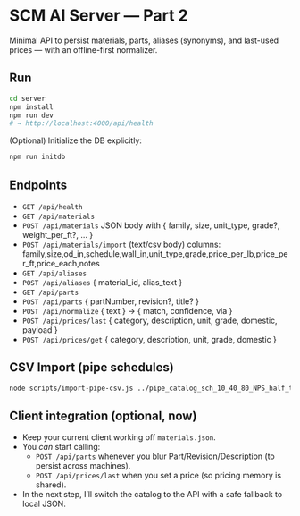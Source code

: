 
# SCM AI Server — Part 2

Minimal API to persist materials, parts, aliases (synonyms), and last-used prices — with an offline-first normalizer.

## Run
```bash
cd server
npm install
npm run dev
# → http://localhost:4000/api/health
```

(Optional) Initialize the DB explicitly:
```bash
npm run initdb
```

## Endpoints
- `GET /api/health`
- `GET /api/materials`
- `POST /api/materials`  JSON body with { family, size, unit_type, grade?, weight_per_ft?, ... }
- `POST /api/materials/import`  (text/csv body) columns: family,size,od_in,schedule,wall_in,unit_type,grade,price_per_lb,price_per_ft,price_each,notes
- `GET /api/aliases`
- `POST /api/aliases`  { material_id, alias_text }
- `GET /api/parts`
- `POST /api/parts`  { partNumber, revision?, title? }
- `POST /api/normalize`  { text } → { match, confidence, via }
- `POST /api/prices/last`  { category, description, unit, grade, domestic, payload }
- `POST /api/prices/get`   { category, description, unit, grade, domestic }

## CSV Import (pipe schedules)
```bash
node scripts/import-pipe-csv.js ../pipe_catalog_sch_10_40_80_NPS_half_to_24.csv
```

## Client integration (optional, now)
- Keep your current client working off `materials.json`.
- You *can* start calling:
  - `POST /api/parts` whenever you blur Part/Revision/Description (to persist across machines).
  - `POST /api/prices/last` when you set a price (so pricing memory is shared).
- In the next step, I’ll switch the catalog to the API with a safe fallback to local JSON.
